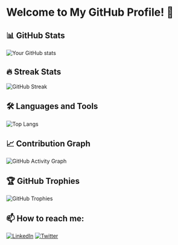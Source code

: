# Welcome to My GitHub Profile! 👋

## 📊 GitHub Stats
![Your GitHub stats](https://github-readme-stats.vercel.app/api?username=peg-ui&show_icons=true&theme=radical)

## 🔥 Streak Stats
![GitHub Streak](https://github-readme-streak-stats.herokuapp.com/?user=peg-ui&theme=dark)

## 🛠️ Languages and Tools
![Top Langs](https://github-readme-stats.vercel.app/api/top-langs/?username=peg-ui&layout=compact)

## 📈 Contribution Graph
![GitHub Activity Graph](https://activity-graph.herokuapp.com/graph?username=peg-ui&theme=dracula)

## 🏆 GitHub Trophies
![GitHub Trophies](https://github-profile-trophy.vercel.app/?username=peg-ui&theme=darkhub&no-frame=true&margin-w=15)

## 📫 How to reach me:
[![LinkedIn](https://img.shields.io/badge/LinkedIn-0077B5?style=for-the-badge&logo=linkedin&logoColor=white)](https://www.linkedin.com/in/YOUR_LINKEDIN_PROFILE/)
[![Twitter](https://img.shields.io/badge/Twitter-1DA1F2?style=for-the-badge&logo=twitter&logoColor=white)](https://x.com/nullcone264176E)

<!-- Replace YOUR_USERNAME with your actual GitHub username -->
<!-- Replace YOUR_LINKEDIN_PROFILE and YOUR_TWITTER_HANDLE with your actual profile links -->

